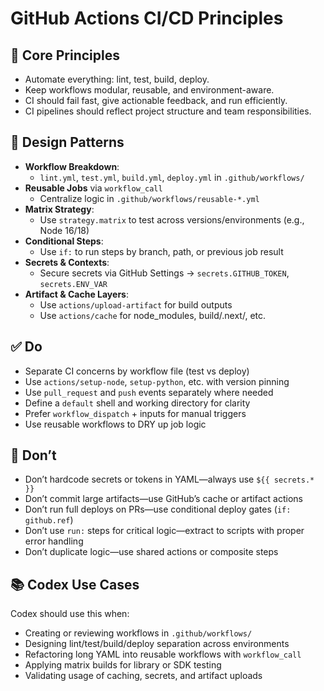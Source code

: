 # GitHub Actions CI/CD Principles

## 🔁 Core Principles
- Automate everything: lint, test, build, deploy.
- Keep workflows modular, reusable, and environment-aware.
- CI should fail fast, give actionable feedback, and run efficiently.
- CI pipelines should reflect project structure and team responsibilities.

## 🧩 Design Patterns
- **Workflow Breakdown**:
  - `lint.yml`, `test.yml`, `build.yml`, `deploy.yml` in `.github/workflows/`
- **Reusable Jobs** via `workflow_call`
  - Centralize logic in `.github/workflows/reusable-*.yml`
- **Matrix Strategy**:
  - Use `strategy.matrix` to test across versions/environments (e.g., Node 16/18)
- **Conditional Steps**:
  - Use `if:` to run steps by branch, path, or previous job result
- **Secrets & Contexts**:
  - Secure secrets via GitHub Settings → `secrets.GITHUB_TOKEN`, `secrets.ENV_VAR`
- **Artifact & Cache Layers**:
  - Use `actions/upload-artifact` for build outputs
  - Use `actions/cache` for node_modules, build/.next/, etc.

## ✅ Do
- Separate CI concerns by workflow file (test vs deploy)
- Use `actions/setup-node`, `setup-python`, etc. with version pinning
- Use `pull_request` and `push` events separately where needed
- Define a `default` shell and working directory for clarity
- Prefer `workflow_dispatch` + inputs for manual triggers
- Use reusable workflows to DRY up job logic

## 🚫 Don’t
- Don’t hardcode secrets or tokens in YAML—always use `${{ secrets.* }}`
- Don’t commit large artifacts—use GitHub’s cache or artifact actions
- Don’t run full deploys on PRs—use conditional deploy gates (`if: github.ref`)
- Don’t use `run:` steps for critical logic—extract to scripts with proper error handling
- Don’t duplicate logic—use shared actions or composite steps

## 📚 Codex Use Cases
Codex should use this when:
- Creating or reviewing workflows in `.github/workflows/`
- Designing lint/test/build/deploy separation across environments
- Refactoring long YAML into reusable workflows with `workflow_call`
- Applying matrix builds for library or SDK testing
- Validating usage of caching, secrets, and artifact uploads
